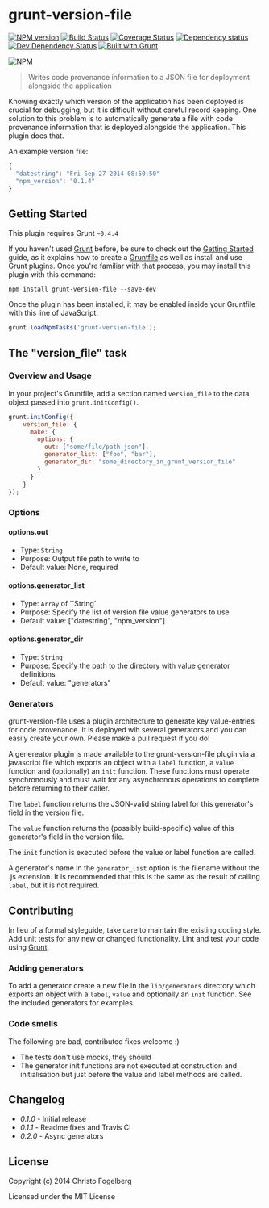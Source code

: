 # grunt-version-file

[![NPM version](https://badge.fury.io/js/grunt-version-file.svg)](http://badge.fury.io/js/grunt-version-file)
[![Build Status](https://travis-ci.org/cfogelberg/grunt-version-file.svg?branch=master)](https://travis-ci.org/cfogelberg/grunt-version-file)
[![Coverage Status](https://coveralls.io/repos/cfogelberg/grunt-version-file/badge.png)](https://coveralls.io/r/cfogelberg/grunt-version-file)
[![Dependency status](https://david-dm.org/cfogelberg/grunt-version-file/status.png)](https://david-dm.org/cfogelberg/grunt-version-file#info=dependencies&view=table)
[![Dev Dependency Status](https://david-dm.org/cfogelberg/grunt-version-file/dev-status.png)](https://david-dm.org/cfogelberg/grunt-version-file#info=devDependencies&view=table)
[![Built with Grunt](https://cdn.gruntjs.com/builtwith.png)](http://gruntjs.com/)

[![NPM](https://nodei.co/npm/grunt-version-file.png?downloads=true&stars=true)](https://nodei.co/npm/grunt-version-file/)

> Writes code provenance information to a JSON file for deployment alongside the application

Knowing exactly which version of the application has been deployed is crucial for debugging, but it is difficult without careful record keeping. One solution to this problem is to automatically generate a file with code provenance information that is deployed alongside the application. This plugin does that.

An example version file:

```js
{
  "datestring": "Fri Sep 27 2014 08:50:50"
  "npm_version": "0.1.4"
}
```

## Getting Started

This plugin requires Grunt `~0.4.4`

If you haven't used [Grunt](http://gruntjs.com/) before, be sure to check out the [Getting Started](http://gruntjs.com/getting-started) guide, as it explains how to create a [Gruntfile](http://gruntjs.com/sample-gruntfile) as well as install and use Grunt plugins. Once you're familiar with that process, you may install this plugin with this command:

```shell
npm install grunt-version-file --save-dev
```

Once the plugin has been installed, it may be enabled inside your Gruntfile with this line of JavaScript:

```js
grunt.loadNpmTasks('grunt-version-file');
```

## The "version_file" task

### Overview and Usage
In your project's Gruntfile, add a section named `version_file` to the data object passed into `grunt.initConfig()`.

```js
grunt.initConfig({
    version_file: {
      make: {
        options: {
          out: ["some/file/path.json"],
          generator_list: ["foo", "bar"],
          generator_dir: "some_directory_in_grunt_version_file"
        }
      }
    }
});
```

### Options

#### options.out
- Type: `String`
- Purpose: Output file path to write to
- Default value: None, required

#### options.generator_list
- Type: `Array` of ``String`
- Purpose: Specify the list of version file value generators to use
- Default value: ["datestring", "npm_version"]

#### options.generator_dir
- Type: `String`
- Purpose: Specify the path to the directory with value generator definitions
- Default value: "generators"

### Generators

grunt-version-file uses a plugin architecture to generate key value-entries for code provenance. It is deployed wih several generators and you can easily create your own. Please make a pull request if you do!

A genereator plugin is made available to the grunt-version-file plugin via a javascript file which exports an object with a `label` function, a `value` function and (optionally) an `init` function. These functions must operate synchronously and must wait for any asynchronous operations to complete before returning to their caller.

The `label` function returns the JSON-valid string label for this generator's field in the version file.

The `value` function returns the (possibly build-specific) value of this generator's field in the version file.

The `init` function is executed before the value or label function are called.

A generator's name in the `generator_list` option is the filename without the .js extension. It is recommended that this is the same as the result of calling `label`, but it is not required.

## Contributing

In lieu of a formal styleguide, take care to maintain the existing coding style. Add unit tests for any new or changed functionality. Lint and test your code using [Grunt](http://gruntjs.com/).

### Adding generators

To add a generator create a new file in the `lib/generators` directory which exports an object with a `label`, `value` and optionally an `init` function. See the included generators for examples.

### Code smells

The following are bad, contributed fixes welcome :)

- The tests don't use mocks, they should
- The generator init functions are not executed at construction and initialisation but just before the value and label methods are called.

## Changelog

- _0.1.0_ - Initial release
- _0.1.1_ - Readme fixes and Travis CI
- _0.2.0_ - Async generators

## License

Copyright (c) 2014 Christo Fogelberg

Licensed under the MIT License
